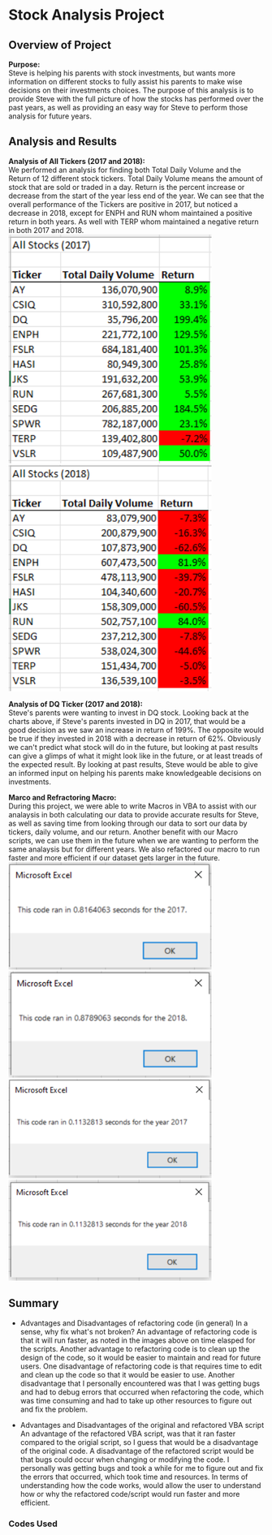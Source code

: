 # Stock Analysis Project

## Overview of Project

**Purpose:**  
Steve is helping his parents with stock investments, but wants more information on different stocks to fully assist his parents to make wise decisions on their investments choices. The purpose of this analysis is to provide Steve with the full picture of how the stocks has performed over the past years, as well as providing an easy way for Steve to perform those analysis for future years.

## Analysis and Results

**Analysis of All Tickers (2017 and 2018):**  
We performed an analysis for finding both Total Daily Volume and the Return of 12 different stock tickers. Total Daily Volume means the amount of stock that are sold or traded in a day. Return is the percent increase or decrease from the start of the year less end of the year. We can see that the overall performance of the Tickers are positive in 2017, but noticed a decrease in 2018, except for ENPH and RUN whom maintained a positive return in both years. As well with TERP whom maintained a negative return in both 2017 and 2018.
<img src="Resources/All_Stocks_Analysis_2017.PNG" width="400"> <img src="Resources/All_Stocks_Analysis_2018.PNG" width="400">

**Analysis of DQ Ticker (2017 and 2018):**  
Steve's parents were wanting to invest in DQ stock. Looking back at the charts above, if Steve's parents invested in DQ in 2017, that would be a good decision as we saw an increase in return of 199%. The opposite would be true if they invested in 2018 with a decrease in return of 62%. Obviously we can't predict what stock will do in the future, but looking at past results can give a glimps of what it might look like in the future, or at least treads of the expected result. By looking at past results, Steve would be able to give an informed input on helping his parents make knowledgeable decisions on investments.

**Marco and Refractoring Macro:**  
During this project, we were able to write Macros in VBA to assist with our analaysis in both calculating our data to provide accurate results for Steve, as well as saving time from looking through our data to sort our data by tickers, daily volume, and our return. Another benefit with our Macro scripts, we can use them in the future when we are wanting to perform the same analaysis but for different years. We also refactored our macro to run faster and more efficient if our dataset gets larger in the future.
<img src="Resources/VBA_Challenge_2017(slow).PNG" width="400"> <img src="Resources/VBA_Challenge_2018(slow).PNG" width="400">
<img src="Resources/VBA_Challenge_2017(fast).PNG" width="400"> <img src="Resources/VBA_Challenge_2018(fast).PNG" width="400">


## Summary 

- Advantages and Disadvantages of refactoring code (in general) 
In a sense, why fix what's not broken? An advantage of refactoring code is that it will run faster, as noted in the images above on time elasped for the scripts. Another advantage to refactoring code is to clean up the design of the code, so it would be easier to maintain and read for future users. One disadvantage of refactoring code is that requires time to edit and clean up the code so that it would be easier to use. Another disadvantage that I personally encountered was that I was getting bugs and had to debug errors that occurred when refactoring the code, which was time consuming and had to take up other resources to figure out and fix the problem.


- Advantages and Disadvantages of the original and refactored VBA script  
An advantage of the refactored VBA script, was that it ran faster compared to the origial script, so I guess that would be a disadvantage of the original code. A disadvantage of the refactored script would be that bugs could occur when changing or modifying the code. I personally was getting bugs and took a while for me to figure out and fix the errors that occurred, which took time and resources. In terms of understanding how the code works, would allow the user to understand how or why the refactored code/script would run faster and more efficient.



### Codes Used
